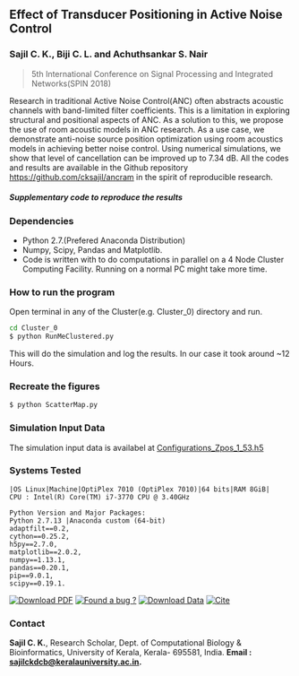 ## Effect of Transducer Positioning in Active Noise Control


### Sajil C. K., Biji C. L. and Achuthsankar S. Nair
> 5th International Conference on Signal Processing and Integrated Networks(SPIN 2018)

Research in traditional Active Noise Control(ANC) often abstracts acoustic channels with band-limited filter coefficients. This is a limitation in exploring structural and positional aspects of ANC. As a solution to this, we propose the use of room acoustic models in ANC research. As a use case, we demonstrate anti-noise source position optimization using room acoustics models in achieving better noise control. Using numerical simulations, we show that level of cancellation can be improved up to 7.34 dB. All the codes and results are available in the Github repository https://github.com/cksajil/ancram in the spirit of reproducible research.

##### Supplementary code to reproduce the results

### Dependencies
* Python 2.7.(Prefered Anaconda Distribution)
* Numpy, Scipy, Pandas and Matplotlib.
* Code is written with to do computations in parallel on a 4 Node Cluster Computing Facility. Running on a normal PC might take more time.

### How to run the program
Open terminal in any of the Cluster(e.g. Cluster_0) directory and run.
```sh
cd Cluster_0
$ python RunMeClustered.py
```
This will do the simulation and log the results. In our case it took around ~12 Hours.

### Recreate the figures
```sh
$ python ScatterMap.py
```
### Simulation Input Data
The simulation input data is availabel at [Configurations_Zpos_1_53.h5](https://github.com/cksajil/ancram/tree/master/Cluster_0/Input/Configurations_Zpos_1_53.h5)

### Systems Tested

```
|OS Linux|Machine|OptiPlex 7010 (OptiPlex 7010)|64 bits|RAM 8GiB|
CPU : Intel(R) Core(TM) i7-3770 CPU @ 3.40GHz

Python Version and Major Packages:
Python 2.7.13 |Anaconda custom (64-bit)
adaptfilt==0.2, 
cython==0.25.2, 
h5py==2.7.0, 
matplotlib==2.0.2, 
numpy==1.13.1, 
pandas==0.20.1, 
pip==9.0.1,
scipy==0.19.1. 
```
[![Download PDF](https://image.ibb.co/hoAbYk/pdf.png)](https://arxiv.org/pdf/1802.10058)        [![Found a bug ?](https://image.ibb.co/b8twYk/bug.png)](mailto:sajilckdcb@keralauniversity.ac.in)      [![Download Data](https://image.ibb.co/jL5MzQ/data.png)](https://github.com/cksajil/ancram/blob/master/Cluster_0/Results/Results__Zpos_1_53_Cluster_0.csv)     [![Cite](https://image.ibb.co/cVN1zQ/cite.png)]()






### Contact
**Sajil C. K.**,
Research Scholar,
Dept. of Computational Biology & Bioinformatics,
University of Kerala, Kerala- 695581, India.
**Email : sajilckdcb@keralauniversity.ac.in.**



